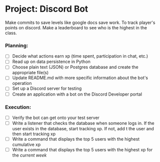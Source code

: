 # Project: Discord Bot



Make commits to save levels like google docs save work.
To track player's points on discord.
Make a leaderboard to see who is the highest in the class.

### Planning:

- [ ] Decide what actions earn xp (time spent, participation in chat, etc.)
- [ ] Read up on data persistence in Python
- [ ] Choose plain text (JSON) or Postgres database and create the appropriate file(s)
- [ ] Update README.md with more specific information about the bot's operation
- [ ] Set up a Discord server for testing
- [ ] Create an application with a bot on the Discord Developer portal

### Execution:

- [ ] Verify the bot can get onto your test server
- [ ] Write a listener that checks the database when someone logs in. If the user exists in the database, start tracking xp. If not, add t the user and then start tracking xp
- [ ] Write a command that displays the top 5 users with the highest cumulative xp
- [ ] Write a command that displays the top 5 users with the highest xp for the *current week*
